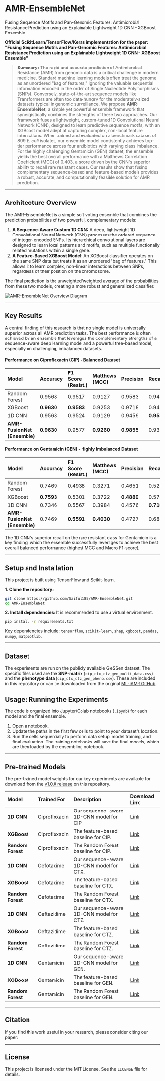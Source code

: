 # AMR-EnsembleNet

Fusing Sequence Motifs and Pan-Genomic Features: Antimicrobial Resistance Prediction using an Explainable Lightweight 1D CNN - XGBoost Ensemble

**Official ScikitLearn/TensorFlow/Keras implementation for the paper: "Fusing Sequence Motifs and Pan-Genomic Features: Antimicrobial Resistance Prediction using an Explainable Lightweight 1D CNN - XGBoost Ensemble"**

> **Summary:** The rapid and accurate prediction of Antimicrobial Resistance (AMR) from genomic data is a critical challenge in modern medicine. Standard machine learning models often treat the genome as an unordered "bag of features," ignoring the valuable sequential information encoded in the order of Single Nucleotide Polymorphisms (SNPs). Conversely, state-of-the-art sequence models like Transformers are often too data-hungry for the moderately-sized datasets typical in genomic surveillance. We propose **AMR-EnsembleNet**, a simple yet powerful ensemble framework that synergistically combines the strengths of these two approaches. Our framework fuses a lightweight, custom-tuned 1D Convolutional Neural Network (CNN), designed to learn predictive sequence motifs, with an XGBoost model adept at capturing complex, non-local feature interactions. When trained and evaluated on a benchmark dataset of 809 *E. coli* isolates, our ensemble model consistently achieves top-tier performance across four antibiotics with varying class imbalance. For the highly challenging Gentamicin (GEN) dataset, the ensemble yields the best overall performance with a Matthews Correlation Coefficient (MCC) of 0.403, a score driven by the CNN's superior ability to recall rare resistant cases. Our results show that fusing complementary sequence-based and feature-based models provides a robust, accurate, and computationally feasible solution for AMR prediction.

---

## Architecture Overview

The AMR-EnsembleNet is a simple soft voting ensemble that combines the prediction probabilities of two powerful, complementary models:

1.  **A Sequence-Aware Custom 1D CNN:** A deep, lightweight 1D Convolutional Neural Network (CNN) processes the ordered sequence of integer-encoded SNPs. Its hierarchical convolutional layers are designed to learn local patterns and motifs, such as multiple functionally related mutations within a single gene.
2.  **A Feature-Based XGBoost Model:** An XGBoost classifier operates on the same SNP data but treats it as an unordered "bag of features." This allows it to learn complex, non-linear interactions between SNPs, regardless of their position on the chromosome.

The final prediction is the unweighted/weighted average of the probabilities from these two models, creating a more robust and generalized classifier.

![AMR-EnsembleNet Overview Diagram](figures/AMR-EnsembleNet.png) 

---

## Key Results

A central finding of this research is that no single model is universally superior across all AMR prediction tasks. The best performance is often achieved by an ensemble that leverages the complementary strengths of a sequence-aware deep learning model and a powerful tree-based model, especially on challenging, imbalanced datasets.

#### Performance on Ciprofloxacin (CIP) - Balanced Dataset

| Model | Accuracy | F1 Score (Resist.) | Matthews (MCC) | Precision | Recall | F1 Score (Macro) |
| :--- | :--- | :--- | :--- | :--- | :--- | :--- |
| Random Forest | 0.9568 | 0.9517 | 0.9127 | 0.9583 | 0.9452 | 0.9563 |
| XGBoost | **0.9630** | **0.9583** | 0.9253 | 0.9718 | 0.9452 | **0.9625** |
| 1D CNN | 0.9568 | 0.9524 | 0.9129 | 0.9459 | **0.9589** | 0.9564 |
| **AMR-FusionNet (Ensemble)** | **0.9630** | 0.9577 | **0.9260** | **0.9855** | 0.9315 | 0.9624 |

#### Performance on Gentamicin (GEN) - Highly Imbalanced Dataset

| Model | Accuracy | F1 Score (Resist.) | Matthews (MCC) | Precision | Recall | F1 Score (Macro) |
| :--- | :--- | :--- | :--- | :--- | :--- | :--- |
| Random Forest | 0.7469 | 0.4938 | 0.3271 | 0.4651 | 0.5263 | 0.6626 |
| XGBoost | **0.7593** | 0.5301 | 0.3722 | **0.4889** | 0.5789 | 0.6841 |
| 1D CNN | 0.7346 | 0.5567 | 0.3984 | 0.4576 | **0.7105** | 0.6836 |
| **AMR-FusionNet (Ensemble)** | 0.7469 | **0.5591** | **0.4030** | 0.4727 | 0.6842 | **0.6908** |

The 1D CNN's superior recall on the rare resistant class for Gentamicin is a key finding, which the ensemble successfully leverages to achieve the best overall balanced performance (highest MCC and Macro F1-score).

---

## Setup and Installation

This project is built using TensorFlow and Scikit-learn.

**1. Clone the repository:**
```bash
git clone https://github.com/Saiful185/AMR-EnsembleNet.git
cd AMR-EnsembleNet
```

**2. Install dependencies:**
It is recommended to use a virtual environment.
```bash
pip install -r requirements.txt
```
Key dependencies include: `tensorflow`, `scikit-learn`, `shap`, `xgboost`, `pandas`, `numpy`, `matplotlib`.

---

## Dataset

The experiments are run on the publicly available GieSSen dataset. The specific files used are the **SNP-matrix** (`cip_ctx_ctz_gen_multi_data.csv`) and the **phenotype data** (`cip_ctx_ctz_gen_pheno.csv`). These are included in this repository or can be downloaded from the original [ML-iAMR GitHub](https://github.com/YunxiaoRen/ML-iAMR).

## Usage: Running the Experiments

The code is organized into Jupyter/Colab notebooks (`.ipynb`) for each model and the final ensemble.

1.  Open a notebook.
2.  Update the paths in the first few cells to point to your dataset's location.
3.  Run the cells sequentially to perform data setup, model training, and final evaluation. The training notebooks will save the final models, which are then loaded by the ensembling notebook.

---

## Pre-trained Models

The pre-trained model weights for our key experiments are available for download from the [v1.0.0 release](https://github.com/Saiful185/AMR-EnsembleNet/releases/v1.0.0) on this repository.

| Model | Trained For | Description | Download Link |
| :--- | :--- | :--- | :--- |
| **1D CNN** | Ciprofloxacin | Our sequence-aware 1D-CNN model for CIP. | [Link](https://github.com/Saiful185/AMR-EnsembleNet/releases/download/v1.0.0/AMR_cnn1d_model_CIP.keras) |
| **XGBoost** | Ciprofloxacin | The feature-based baseline for CIP. | [Link](https://github.com/Saiful185/AMR-EnsembleNet/releases/download/v1.0.0/AMR_xgboost_model_CIP.json) |
| **Random Forest** | Ciprofloxacin | The Random Forest baseline for CIP. | [Link](https://github.com/Saiful185/AMR-EnsembleNet/releases/download/v1.0.0/AMR_RF_model_CIP.pkl) |
| **1D CNN** | Cefotaxime | Our sequence-aware 1D-CNN model for CTX. | [Link](https://github.com/Saiful185/AMR-EnsembleNet/releases/download/v1.0.0/AMR_cnn1d_model_CTX.keras) |
| **XGBoost** | Cefotaxime | The feature-based baseline for CTX. | [Link](https://github.com/Saiful185/AMR-EnsembleNet/releases/download/v1.0.0/AMR_xgboost_model_CTX.json) |
| **Random Forest** | Cefotaxime | The Random Forest baseline for CTX. | [Link](https://github.com/Saiful185/AMR-EnsembleNet/releases/download/v1.0.0/AMR_RF_model_CTX.pkl) |
| **1D CNN** | Ceftazidime | Our sequence-aware 1D-CNN model for CTZ. | [Link](https://github.com/Saiful185/AMR-EnsembleNet/releases/download/v1.0.0/AMR_cnn1d_model_CTZ.keras) |
| **XGBoost** | Ceftazidime | The feature-based baseline for CTZ. | [Link](https://github.com/Saiful185/AMR-EnsembleNet/releases/download/v1.0.0/AMR_xgboost_model_CTZ.json) |
| **Random Forest** | Ceftazidime | The Random Forest baseline for CTZ. | [Link](https://github.com/Saiful185/AMR-EnsembleNet/releases/download/v1.0.0/AMR_RF_model_CTZ.pkl) |
| **1D CNN** | Gentamicin | Our sequence-aware 1D-CNN model for GEN. | [Link](https://github.com/Saiful185/AMR-EnsembleNet/releases/download/v1.0.0/AMR_cnn1d_model_GEN.keras) |
| **XGBoost** | Gentamicin | The feature-based baseline for GEN. | [Link](https://github.com/Saiful185/AMR-EnsembleNet/releases/download/v1.0.0/AMR_xgboost_model_GEN.json) |
| **Random Forest** | Gentamicin | The Random Forest baseline for GEN. | [Link](https://github.com/Saiful185/AMR-EnsembleNet/releases/download/v1.0.0/AMR_RF_model_GEN.pkl) |

---

## Citation

If you find this work useful in your research, please consider citing our paper:

---

## License
This project is licensed under the MIT License. See the `LICENSE` file for details.
